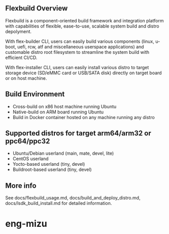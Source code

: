 ## Flexbuild Overview
Flexbuild is a component-oriented build framework and integration platform
with capabilities of flexible, ease-to-use, scalable system build and
distro depolyment.

With flex-builder CLI, users can easily build various components (linux,
u-boot, uefi, rcw, atf and miscellaneous userspace applications) and
customable distro root filesystem to streamline the system build with
efficient CI/CD.

With flex-installer CLI, users can easily install various distro to target
storage device (SD/eMMC card or USB/SATA disk) directly on target board or
on host machine.


## Build Environment
- Cross-build on x86 host machine running Ubuntu
- Native-build on ARM board running Ubuntu
- Build in Docker container hosted on any machine running any distro


## Supported distros for target arm64/arm32 or ppc64/ppc32
- Ubuntu/Debian userland   (main, mate, devel, lite)
- CentOS userland
- Yocto-based userland     (tiny, devel)
- Buildroot-based userland (tiny, devel)


## More info
See docs/flexbuild_usage.md, docs/build_and_deploy_distro.md, docs/lsdk_build_install.md for detailed information.
# eng-mizu
